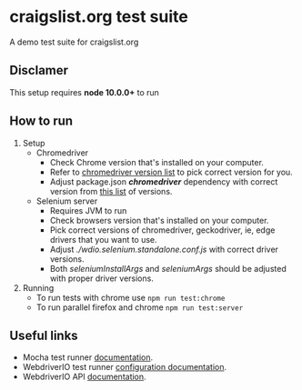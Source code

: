 # craigslist.org test suite
A demo test suite for craigslist.org

## Disclamer
This setup requires **node 10.0.0+** to run

## How to run
1. Setup
    * Chromedriver
        * Check Chrome version that's installed on your computer.
        * Refer to [chromedriver version list](http://chromedriver.chromium.org/downloads) to pick correct 
        version for you.
        * Adjust package.json _**chromedriver**_ dependency with correct version from 
        [this list](https://www.npmjs.com/package/chromedriver) of versions.
    * Selenium server
        * Requires JVM to run
        * Check browsers version that's installed on your computer.
        * Pick correct versions of chromedriver, geckodriver, ie, edge drivers that you want to use.
        * Adjust _./wdio.selenium.standalone.conf.js_ with correct driver versions.
        * Both _seleniumInstallArgs_ and _seleniumArgs_ should be adjusted with proper driver versions.
1. Running
    * To run tests with chrome use `npm run test:chrome`
    * To run parallel firefox and chrome `npm run test:server`
    
## Useful links
* Mocha test runner [documentation](https://mochajs.org/#features).
* WebdriverIO test runner [configuration documentation](https://webdriver.io/docs/configurationfile.html).
* WebdriverIO API [documentation](https://webdriver.io/docs/api.html).